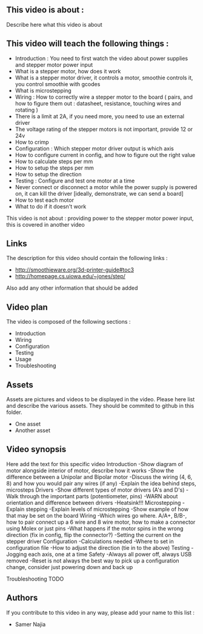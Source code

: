 ## This video is about : 

Describe here what this video is about

## This video will teach the following things : 

* Introduction : You need to first watch the video about power supplies and stepper motor power input
* What is a stepper motor, how does it work
* What is a stepper motor driver, it controls a motor, smoothie controls it, you control smoothie with gcodes
* What is microstepping
* Wiring : How to correctly wire a stepper motor to the board ( pairs, and how to figure them out : datasheet, resistance, touching wires and rotating )
* There is a limit at 2A, if you need more, you need to use an external driver
* The voltage rating of the stepper motors is not important, provide 12 or 24v
* How to crimp
* Configuration : Which stepper motor driver output is which axis
* How to configure current in config, and how to figure out the right value
* How to calculate steps per mm
* How to setup the steps per mm
* How to setup the direction
* Testing : Configure and test one motor at a time
* Never connect or disconnect a motor while the power supply is powered on, it can kill the driver [ideally, demonstrate, we can send a board]
* How to test each motor
* What to do if it doesn't work

This video is not about : providing power to the stepper motor power input, this is covered in another video

## Links 

The description for this video should contain the following links : 

* http://smoothieware.org/3d-printer-guide#toc3
* http://homepage.cs.uiowa.edu/~jones/step/

Also add any other information that should be added

## Video plan

The video is composed of the following sections : 

* Introduction
* Wiring
* Configuration
* Testing
* Usage
* Troubleshooting

## Assets

Assets are pictures and videos to be displayed in the video.
Please here list and describe the various assets. They should be commited to github in this folder.

* One asset
* Another asset

## Video synopsis

Here add the text for this specific video
Introduction
-Show diagram of motor alongside interior of motor, describe how it works
-Show the difference between a Unipolar and Bipolar motor
-Discuss the wiring (4, 6, 8) and how you would pair any wires (if any)
-Explain the idea behind steps, microsteps
Drivers
-Show different types of motor drivers (A's and D's)
-Walk through the important parts (potentiometer, pins)
-WARN about orientation and difference between drivers
-Heatsink!!!
Microstepping
-Explain stepping
-Explain levels of microstepping
-Show example of how that may be set on the board
Wiring
-Which wires go where. A/A+, B/B-, how to pair connect up a 6 wire and 8 wire motor, how to make a connector using Molex or just pins
-What happens if the motor spins in the wrong direction (fix in config, flip the connector?)
-Setting the current on the stepper driver
Configuration
-Calculations needed
-Where to set in configuration file
-How to adjust the direction (tie in to the above)
Testing
-Jogging each axis, one at a time
Safety
-Always all power off, always USB removed
-Reset is not always the best way to pick up a configuration change, consider just powering down and back up

Troubleshooting
TODO


## Authors

If you contribute to this video in any way, please add your name to this list : 

* Samer Najia

